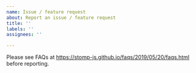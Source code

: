 ```yaml
---
name: Issue / feature request
about: Report an issue / feature request
title: ''
labels: ''
assignees: ''

---
```


Please see FAQs at https://stomp-js.github.io/faqs/2019/05/20/faqs.html before reporting.

